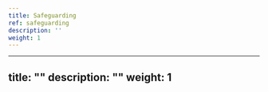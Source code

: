 ```yaml
---
title: Safeguarding
ref: safeguarding
description: ''
weight: 1
---
```

---
title: ""
description: ""
weight: 1
---